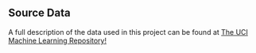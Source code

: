 ##  Source Data
A full description of the data used in this project can be found at [ The UCI Machine Learning Repository!](http://archive.ics.uci.edu/ml/datasets/Human+Activity+Recognition+Using+Smartphones )

